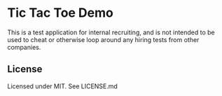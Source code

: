 # Tic Tac Toe Demo

This is a test application for internal recruiting, and is not intended to be
used to cheat or otherwise loop around any hiring tests from other companies.

## License
Licensed under MIT. See LICENSE.md
